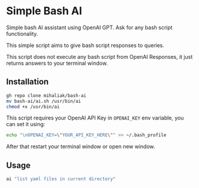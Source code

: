 # Simple Bash AI

Simple bash AI assistant using OpenAI GPT. Ask for any bash script functionality.

This simple script aims to give bash script responses to queries.

This script does not execute any bash script from OpenAI Responses, it just returns answers to your terminal window.

## Installation

```bash
gh repo clone mihaliak/bash-ai
mv bash-ai/ai.sh /usr/bin/ai
chmod +x /usr/bin/ai
```

This script requires your OpenAI API Key in `OPENAI_KEY` env variable, you can set it using:

```bash
echo "\nOPENAI_KEY=\"YOUR_API_KEY_HERE\"" >> ~/.bash_profile
```

After that restart your terminal window or open new window.

## Usage

```bash
ai "list yaml files in current directory"
```